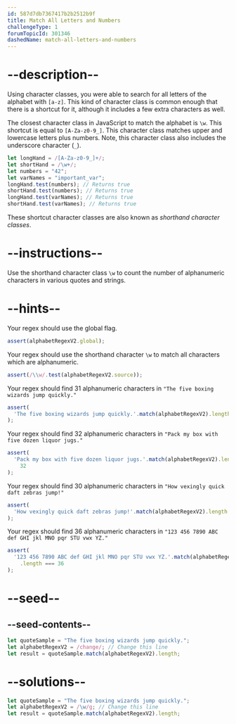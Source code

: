 ```yaml
---
id: 587d7db7367417b2b2512b9f
title: Match All Letters and Numbers
challengeType: 1
forumTopicId: 301346
dashedName: match-all-letters-and-numbers
---
```


# --description--

Using character classes, you were able to search for all letters of the alphabet with `[a-z]`. This kind of character class is common enough that there is a shortcut for it, although it includes a few extra characters as well.

The closest character class in JavaScript to match the alphabet is `\w`. This shortcut is equal to `[A-Za-z0-9_]`. This character class matches upper and lowercase letters plus numbers. Note, this character class also includes the underscore character (`_`).

```js
let longHand = /[A-Za-z0-9_]+/;
let shortHand = /\w+/;
let numbers = "42";
let varNames = "important_var";
longHand.test(numbers); // Returns true
shortHand.test(numbers); // Returns true
longHand.test(varNames); // Returns true
shortHand.test(varNames); // Returns true
```

These shortcut character classes are also known as <dfn>shorthand character classes</dfn>.

# --instructions--

Use the shorthand character class `\w` to count the number of alphanumeric characters in various quotes and strings.

# --hints--

Your regex should use the global flag.

```js
assert(alphabetRegexV2.global);
```

Your regex should use the shorthand character `\w` to match all characters which are alphanumeric.

```js
assert(/\\w/.test(alphabetRegexV2.source));
```

Your regex should find 31 alphanumeric characters in `"The five boxing wizards jump quickly."`

```js
assert(
  'The five boxing wizards jump quickly.'.match(alphabetRegexV2).length === 31
);
```

Your regex should find 32 alphanumeric characters in `"Pack my box with five dozen liquor jugs."`

```js
assert(
  'Pack my box with five dozen liquor jugs.'.match(alphabetRegexV2).length ===
    32
);
```

Your regex should find 30 alphanumeric characters in `"How vexingly quick daft zebras jump!"`

```js
assert(
  'How vexingly quick daft zebras jump!'.match(alphabetRegexV2).length === 30
);
```

Your regex should find 36 alphanumeric characters in `"123 456 7890 ABC def GHI jkl MNO pqr STU vwx YZ."`

```js
assert(
  '123 456 7890 ABC def GHI jkl MNO pqr STU vwx YZ.'.match(alphabetRegexV2)
    .length === 36
);
```

# --seed--

## --seed-contents--

```js
let quoteSample = "The five boxing wizards jump quickly.";
let alphabetRegexV2 = /change/; // Change this line
let result = quoteSample.match(alphabetRegexV2).length;
```

# --solutions--

```js
let quoteSample = "The five boxing wizards jump quickly.";
let alphabetRegexV2 = /\w/g; // Change this line
let result = quoteSample.match(alphabetRegexV2).length;
```